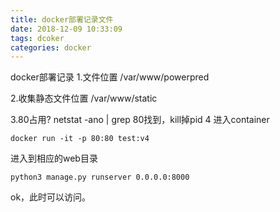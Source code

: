 ```yaml
---
title: docker部署记录文件
date: 2018-12-09 10:33:09
tags: dcoker
categories: docker
---
```

docker部署记录
1.文件位置 /var/www/powerpred    

2.收集静态文件位置 /var/www/static

3.80占用? netstat -ano | grep 80找到，kill掉pid
4 进入container 
```
docker run -it -p 80:80 test:v4
```
进入到相应的web目录
```
python3 manage.py runserver 0.0.0.0:8000
```
ok，此时可以访问。
